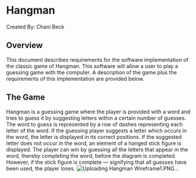 # Hangman
Created By: Chani Beck
## Overview
This document describes requirements for the software implementation of the classic game of Hangman. This software will allow a user to play a guessing game with the computer. A description of the game plus the requirements of this implementation are provided below.
## The Game
Hangman is a guessing game where the player is provided with a word and tries to guess it by suggesting letters  within a certain number of guesses. The word to guess is represented by a row of dashes representing each letter of the word. If the guessing player suggests a letter which occurs in the word, the letter is displayed in its correct positions. If the suggested letter does not occur in the word, an element of a hanged stick figure is displayed. The player can win by guessing all the letters that appear in the word, thereby completing the word, before the diagram is completed. However, if the stick figure is complete — signifying that all guesses have been used, the player loses.
![Uploading Hangman Wireframe1.PNG…]()
